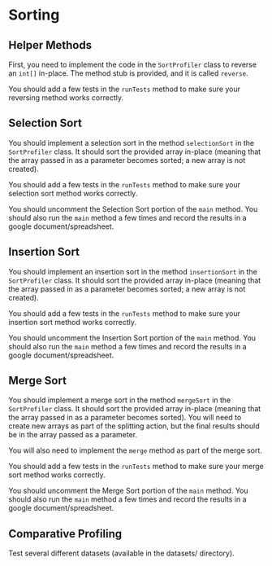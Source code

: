 # Sorting

## Helper Methods

First, you need to implement the code in the `SortProfiler` class to reverse an `int[]` in-place.
The method stub is provided, and it is called `reverse`.

You should add a few tests in the `runTests` method to make sure your reversing method works
correctly.

## Selection Sort

You should implement a selection sort in the method `selectionSort` in the `SortProfiler` class.
It should sort the provided array in-place (meaning that the array passed in as a parameter 
becomes sorted; a new array is not created).

You should add a few tests in the `runTests` method to make sure your selection sort method
works correctly.

You should uncomment the Selection Sort portion of the `main` method. You should also
run the `main` method a few times and record the results in a google document/spreadsheet.

## Insertion Sort

You should implement an insertion sort in the method `insertionSort` in the `SortProfiler` class.
It should sort the provided array in-place (meaning that the array passed in as a parameter 
becomes sorted; a new array is not created).

You should add a few tests in the `runTests` method to make sure your insertion sort method
works correctly.

You should uncomment the Insertion Sort portion of the `main` method. You should also
run the `main` method a few times and record the results in a google document/spreadsheet.

## Merge Sort

You should implement a merge sort in the method `mergeSort` in the `SortProfiler` class.
It should sort the provided array in-place (meaning that the array passed in as a parameter 
becomes sorted). You will need to create new arrays as part of the splitting action, but the
final results should be in the array passed as a parameter.

You will also need to implement the `merge` method as part of the merge sort.

You should add a few tests in the `runTests` method to make sure your merge sort method
works correctly.

You should uncomment the Merge Sort portion of the `main` method. You should also
run the `main` method a few times and record the results in a google document/spreadsheet.

## Comparative Profiling

Test several different datasets (available in the datasets/ directory). 
